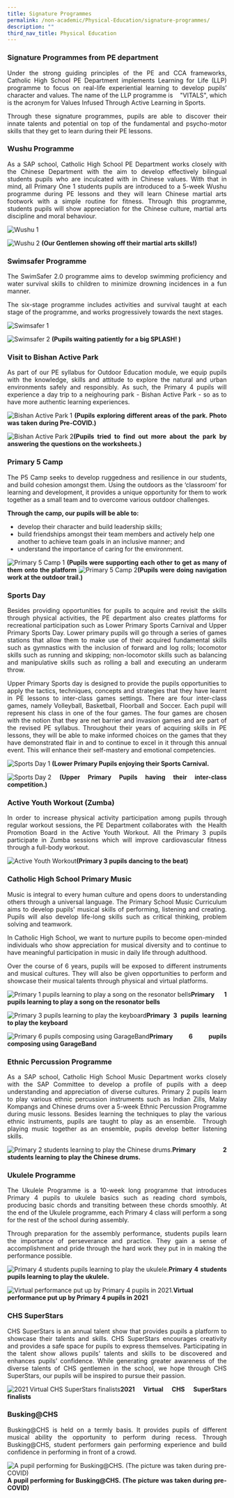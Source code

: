 ```yaml
---
title: Signature Programmes
permalink: /non-academic/Physical-Education/signature-programmes/
description: ""
third_nav_title: Physical Education
---
```

### Signature Programmes from PE department

<style>
p {text-align: justify;}
</style>

Under the strong guiding principles of the PE and CCA frameworks, Catholic High School PE Department implements Learning for Life (LLP) programme to focus on real-life experiential learning to develop pupils’ character and values. The name of the LLP programme is    "VITALS", which is the acronym for Values Infused Through Active Learning in Sports.
  
Through these signature programmes, pupils are able to discover their innate talents and potential on top of the fundamental and psycho-motor skills that they get to learn during their PE lessons.

### Wushu Programme
  
As a SAP school, Catholic High School PE Department works closely with the Chinese Department with the aim to develop effectively bilingual students pupils who are inculcated with in Chinese values. With that in mind, all Primary One 1 students pupils are introduced to a 5-week Wushu programme during PE lessons and they will learn Chinese martial arts footwork with a simple routine for fitness. Through this programme, students pupils will show appreciation for the Chinese culture, martial arts discipline and moral behaviour.

![Wushu 1](/images/Primary/PE/Wushu%201.jpg)

![Wushu 2](/images/Primary/PE/Wushu%202.jpg)
**(Our Gentlemen showing off their martial arts skills!)**

### Swimsafer Programme 

The SwimSafer 2.0 programme aims to develop swimming proficiency and water survival skills to children to minimize drowning incidences in a fun manner.
  
The six-stage programme includes activities and survival taught at each stage of the programme, and works progressively towards the next stages.

![Swimsafer 1](/images/Primary/PE/Swimsafer%201.jpg)

![Swimsafer 2](/images/Primary/PE/Swimsafer%202.jpg)
**(Pupils waiting patiently for a big SPLASH! )**

### Visit to Bishan Active Park   

As part of our PE syllabus for Outdoor Education module, we equip pupils with the knowledge, skills and attitude to explore the natural and urban environments safely and responsibly. As such, the Primary 4 pupils will experience a day trip to a neighouring park \- Bishan Active Park \- so as to have more authentic learning experiences.

![Bishan Active Park 1](/images/Primary/PE/Bishan%20Active%20Park%201.jpg)
**(Pupils exploring different areas of the park. Photo was taken during Pre-COVID.)**

![Bishan Active Park 2](/images/Primary/PE/Bishan%20Active%20Park%202.jpg)**(Pupils tried to find out more about the park by answering the questions on the worksheets.)**

### Primary 5 Camp 

The P5 Camp seeks to develop ruggedness and resilience in our students, and build cohesion amongst them. Using the outdoors as the ‘classroom’ for learning and development, it provides a unique opportunity for them to work together as a small team and to overcome various outdoor challenges.

**Through the camp, our pupils will be able to:**
- develop their character and build leadership skills;
- build friendships amongst their team members and actively help one another to achieve team goals in an inclusive manner; and
- understand the importance of caring for the environment.

![Primary 5 Camp 1](/images/Primary/PE/Primary%205%20Camp%201.jpg)
**(Pupils were supporting each other to get as many of them onto the platform**
![Primary 5 Camp 2](/images/Primary/PE/Primary%205%20Camp%202.jpg)**(Pupils were doing navigation work at the outdoor trail.)**

### Sports Day 

Besides providing opportunities for pupils to acquire and revisit the skills through physical activities, the PE department also creates platforms for recreational participation such as Lower Primary Sports Carnival and Upper Primary Sports Day. Lower primary pupils will go through a series of games stations that allow them to make use of their acquired fundamental skills such as gymnastics with the inclusion of forward and log rolls; locomotor skills such as running and skipping; non-locomotor skills such as balancing and manipulative skills such as rolling a ball and executing an underarm throw.

Upper Primary Sports day is designed to provide the pupils opportunities to apply the tactics, techniques, concepts and strategies that they have learnt in PE lessons to inter-class games settings. There are four inter-class games, namely Volleyball, Basketball, Floorball and Soccer. Each pupil will represent his class in one of the four games. The four games are chosen with the notion that they are net barrier and invasion games and are part of the revised PE syllabus. Throughout their years of acquiring skills in PE lessons, they will be able to make informed choices on the games that they have demonstrated flair in and to continue to excel in it through this annual event. This will enhance their self-mastery and emotional competencies.

![Sports Day 1](/images/Primary/PE/Sports%20Day%201.jpg)
**(Lower Primary Pupils enjoying their Sports Carnival.**

![Sports Day 2](/images/Primary/PE/Sports%20Day%202.jpg)
**(Upper Primary Pupils having their inter-class competition.)**

### Active Youth Workout (Zumba) 

In order to increase physical activity participation among pupils through regular workout sessions, the PE Department collaborates with  the Health Promotion Board in the Active Youth Workout. All the Primary 3 pupils participate in Zumba sessions which will improve cardiovascular fitness through a full-body workout.

![Active Youth Workout](/images/Primary/PE/Active%20Youth%20Workout.jpg)**(Primary 3 pupils dancing to the beat)**

### Catholic High School Primary Music

Music is integral to every human culture and opens doors to understanding others through a universal language. The Primary School Music Curriculum aims to develop pupils' musical skills of performing, listening and creating. Pupils will also develop life-long skills such as critical thinking, problem solving and teamwork. 

In Catholic High School, we want to nurture pupils to become open-minded individuals who show appreciation for musical diversity and to continue to have meaningful participation in music in daily life through adulthood. 

Over the course of 6 years, pupils will be exposed to different instruments and musical cultures. They will also be given opportunities to perform and showcase their musical talents through physical and virtual platforms.

![Primary 1 pupils learning to play a song on the resonator bells](/images/Primary/PE/Primary%201%20pupils%20learning%20to%20play%20a%20song%20on%20the%20resonator%20bells.png)**Primary 1 pupils learning to play a song on the resonator bells**

![Primary 3 pupils learning to play the keyboard](/images/Primary/PE/Primary%203%20pupils%20learning%20to%20play%20the%20keyboard.jpg)**Primary 3 pupils learning to play the keyboard**

![Primary 6 pupils composing using GarageBand](/images/Primary/PE/Primary%206%20pupils%20composing%20using%20GarageBand.png)**Primary 6 pupils composing using GarageBand**

### Ethnic Percussion Programme
  
As a SAP school, Catholic High School Music Department works closely with the SAP Committee to develop a profile of pupils with a deep understanding and appreciation of diverse cultures. Primary 2 pupils learn to play various ethnic percussion instruments such as Indian Zills, Malay Kompangs and Chinese drums over a 5-week Ethnic Percussion Programme during music lessons. Besides learning the techniques to play the various ethnic instruments, pupils are taught to play as an ensemble.  Through playing music together as an ensemble, pupils develop better listening skills.

![Primary 2 students learning to play the Chinese drums.](/images/Primary/PE/Primary%202%20students%20learning%20to%20play%20the%20Chinese%20drums.jpg)**Primary 2 students learning to play the Chinese drums.**

### Ukulele Programme 

The Ukulele Programme is a 10-week long programme that introduces Primary 4 pupils to ukulele basics such as reading chord symbols, producing basic chords and transiting between these chords smoothly. At the end of the Ukulele programme, each Primary 4 class will perform a song for the rest of the school during assembly. 
  
Through preparation for the assembly performance, students pupils learn the importance of perseverance and practice. They gain a sense of accomplishment and pride through the hard work they put in in making the performance possible.

![Primary 4 students pupils learning to play the ukulele.](/images/Primary/PE/Primary%204%20students%20pupils%20learning%20to%20play%20the%20ukulele.png)**Primary 4 students pupils learning to play the ukulele.**

![Virtual performance put up by Primary 4 pupils in 2021.](/images/Primary/PE/Virtual-performance-put-up-by-Primary-4-pupils-in-2021_A.jpg)**Virtual performance put up by Primary 4 pupils in 2021**

### CHS SuperStars 

CHS SuperStars is an annual talent show that provides pupils a platform to showcase their talents and skills. CHS SuperStars encourages creativity and provides a safe space for pupils to express themselves. Participating in the talent show allows pupils’ talents and skills to be discovered and enhances pupils’ confidence. While generating greater awareness of the diverse talents of CHS gentlemen in the school, we hope through CHS SuperStars, our pupils will be inspired to pursue their passion.

![2021 Virtual CHS SuperStars finalists](/images/Primary/PE/2021%20Virtual%20CHS%20SuperStars%20finalists.png)**2021 Virtual CHS SuperStars finalists**

### Busking@CHS 

Busking@CHS is held on a termly basis. It provides pupils of different musical ability the opportunity to perform during recess. Through Busking@CHS, student performers gain performing experience and build confidence in performing in front of a crowd.

![A pupil performing for Busking@CHS. (The picture was taken during pre-COVID)](/images/Primary/PE/A%20pupil%20performing%20for%20Busking@CHS.png)**A pupil performing for Busking@CHS. (The picture was taken during pre-COVID)**
